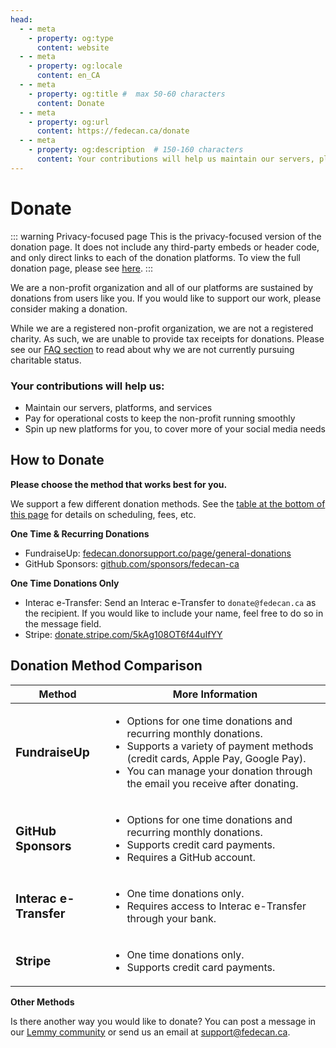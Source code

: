 ```yaml
---
head:
  - - meta
    - property: og:type
      content: website
  - - meta
    - property: og:locale
      content: en_CA
  - - meta
    - property: og:title #  max 50-60 characters
      content: Donate
  - - meta
    - property: og:url
      content: https://fedecan.ca/donate
  - - meta
    - property: og:description  # 150-160 characters
      content: Your contributions will help us maintain our servers, platforms, and services, pay for operational costs, and spin up new platforms for you to use.
---
```


# Donate

::: warning Privacy-focused page
This is the privacy-focused version of the donation page. It does not include any third-party embeds or header code, and only direct links to each of the donation platforms. To view the full donation page, please see [here](donate.md).
:::

We are a non-profit organization and all of our platforms are sustained by donations from users like you. If you would like to support our work, please consider making a donation. 

While we are a registered non-profit organization, we are not a registered charity. As such, we are unable to provide tax receipts for donations. Please see our [FAQ section](guide/fedecan/faq#_2-why-are-you-not-a-registered-charity) to read about why we are not currently pursuing charitable status.

### Your contributions will help us:

- Maintain our servers, platforms, and services
- Pay for operational costs to keep the non-profit running smoothly
- Spin up new platforms for you, to cover more of your social media needs

## How to Donate

**Please choose the method that works best for you.**

We support a few different donation methods. See the [table at the bottom of this page](#donation-method-comparison) for details on scheduling, fees, etc.

**One Time & Recurring Donations**

- FundraiseUp: [fedecan.donorsupport.co/page/general-donations](https://fedecan.donorsupport.co/page/general-donations)
- GitHub Sponsors: [github.com/sponsors/fedecan-ca](https://github.com/sponsors/fedecan-ca)

**One Time Donations Only**
- Interac e-Transfer: Send an Interac e-Transfer to `donate@fedecan.ca` as the recipient. If you would like to include your name, feel free to do so in the message field.
- Stripe: [donate.stripe.com/5kAg108OT6f44uIfYY](https://donate.stripe.com/5kAg108OT6f44uIfYY)

## Donation Method Comparison

<table style="width: 100%;">
  <colgroup>
    <col style="width: 30%;">
    <col style="width: 70%;">
  </colgroup>
  <thead>
    <tr>
      <th>Method</th>
      <th>More Information</th>
    </tr>
  </thead>
  <tbody>
    <tr>
      <td>
        <p style="font-weight: bold; font-size: 1.2em; margin: 0.5em 0;">
          FundraiseUp
        </p>
        <InfoText 
            colorType="ok" 
            icon="ic:round-schedule" 
            text="One time"
          />
        <InfoText 
            colorType="ok" 
            icon="ic:round-schedule" 
            text="Recurring"
          />
        <InfoText 
            colorType="warn"
            icon="ic:round-warning-amber"
            text="Fees Apply"
          />
      </td>
      <td>
        <ul>
          <li>Options for one time donations and recurring monthly donations.</li>
          <li>Supports a variety of payment methods (credit cards, Apple Pay, Google Pay).</li>
          <li>You can manage your donation through the email you receive after donating.</li>
        </ul>
      </td>
    </tr>
    <tr>
      <td>
        <p style="font-weight: bold; font-size: 1.2em; margin: 0.5em 0;">
          GitHub Sponsors
        </p>
        <InfoText 
            colorType="ok" 
            icon="ic:round-schedule" 
            text="One time"
          />
        <InfoText 
            colorType="ok" 
            icon="ic:round-schedule" 
            text="Recurring"
          />
        <InfoText 
            colorType="ok"
            icon="ic:round-check"
            text="No fees"
          />
      </td>
      <td>
        <ul>
          <li>Options for one time donations and recurring monthly donations.</li>
          <li>Supports credit card payments.</li>
          <li>Requires a GitHub account.</li>
        </ul>
      </td>
    </tr>
    <tr>
      <td>
        <p style="font-weight: bold; font-size: 1.2em; margin: 0.5em 0;">
          Interac e-Transfer
        </p>
        <InfoText 
            colorType="ok" 
            icon="ic:round-schedule" 
            text="One time"
          />
        <InfoText 
            colorType="gray" 
            icon="ic:round-schedule" 
            text="Recurring unsupported"
          />
        <InfoText 
            colorType="ok"
            icon="ic:round-check"
            text="No fees"
          />
      </td>
      <td>
        <ul>
          <li>One time donations only.</li>
          <li>Requires access to Interac e-Transfer through your bank.</li>
        </ul>
      </td>
    </tr>
    <tr>
      <td>
        <p style="font-weight: bold; font-size: 1.2em; margin: 0.5em 0;">
          Stripe
        </p>
        <InfoText 
            colorType="ok" 
            icon="ic:round-schedule" 
            text="One time"
          />
        <InfoText 
            colorType="gray" 
            icon="ic:round-schedule" 
            text="Recurring unsupported"
          />
        <InfoText 
            colorType="warn"
            icon="ic:round-warning-amber"
            text="Fees Apply"
          />
      </td>
      <td>
        <ul>
          <li>One time donations only.</li>
          <li>Supports credit card payments.</li>
        </ul>
      </td>
    </tr>
  </tbody>
</table>

**Other Methods**

Is there another way you would like to donate? You can post a message in our <a href="https://lemmy.ca/c/main">Lemmy community</a> or send us an email at <a href="mailto:support@fedecan.ca">support@fedecan.ca</a>.